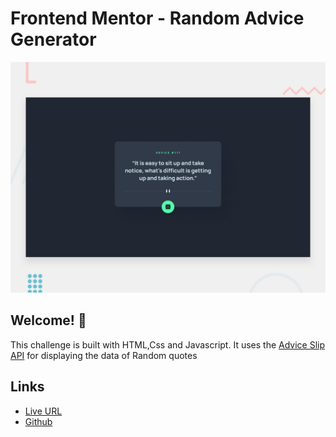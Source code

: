 # Frontend Mentor - Random Advice Generator

![Design preview for the FAQ accordion coding challenge](./design/desktop-preview.jpg)

## Welcome! 👋

This challenge is built with HTML,Css and Javascript. It uses  the [Advice Slip API](https://api.adviceslip.com) for displaying the data of Random quotes

## Links

- [Live URL](https://coderaishya.github.io/FrontendMentorProjects/random-advice-generator/index.html)
- [Github](https://github.com/coderaishya/FrontendMentorProjects/tree/master/random-advice-generator)

